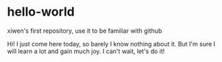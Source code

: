 # hello-world
xiwen's first repository, use it to be familiar with github

Hi!
I just come here today, so barely I know nothing about it.
But I'm sure I will learn a lot and gain much joy.
I can't wait, let's do it!
